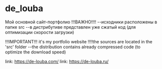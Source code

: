 # de_louba
Мой основной сайт-портфолио
!!!ВАЖНО!!!! 
--исходники расположены в папке src 
--в дистрибутиве представлен уже сжатый код (для оптимизации скорости загрузки)

!!!IMPORTANT!!!
it's my portfolio website 
!!!!the sources are located in the 'src' folder
--the distribution contains already compressed code (to optimize the download speed)

link: https://de-louba.com/
link: https://de-louba.ru/
